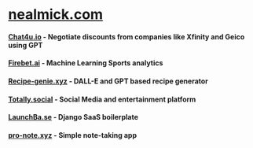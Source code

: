 
# [nealmick.com](https://nealmick.com)
#### [Chat4u.io](https://chat4u.io/) - Negotiate discounts from companies like Xfinity and Geico using GPT
#### [Firebet.ai](https://firebet.ai/) - Machine Learning Sports analytics 
#### [Recipe-genie.xyz](https://recipe-genie.xyz/) - DALL-E and GPT based recipe generator
#### [Totally.social](https://Totally.social/) - Social Media and entertainment platform
#### [LaunchBa.se](https://launchba.se/) - Django SaaS boilerplate
#### [pro-note.xyz](https://pro-note.xyz/) - Simple note-taking app


